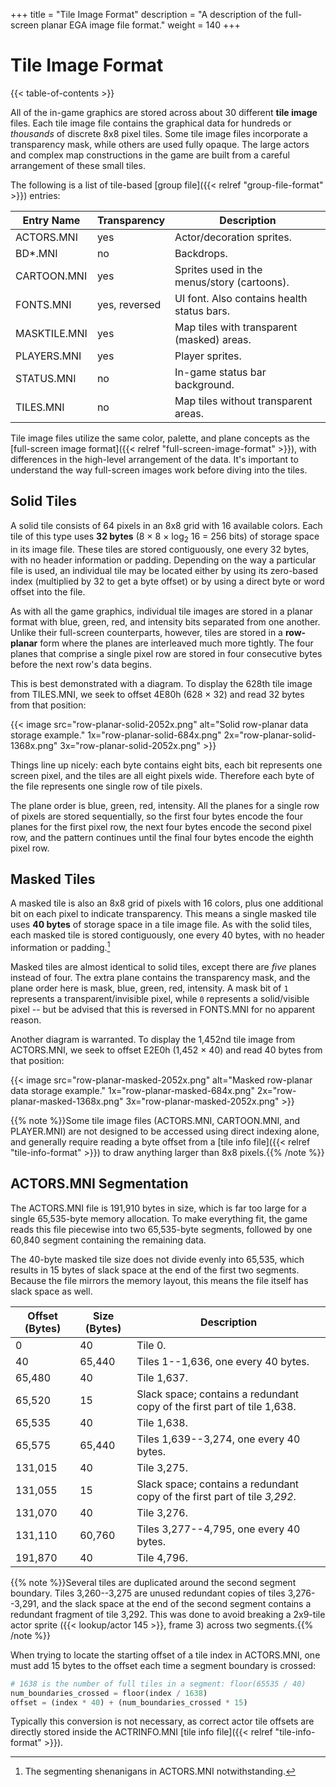 +++
title = "Tile Image Format"
description = "A description of the full-screen planar EGA image file format."
weight = 140
+++

# Tile Image Format

{{< table-of-contents >}}

All of the in-game graphics are stored across about 30 different **tile image** files. Each tile image file contains the graphical data for hundreds or _thousands_ of discrete 8x8 pixel tiles. Some tile image files incorporate a transparency mask, while others are used fully opaque. The large actors and complex map constructions in the game are built from a careful arrangement of these small tiles.

The following is a list of tile-based [group file]({{< relref "group-file-format" >}}) entries:

Entry Name   | Transparency  | Description
-------------|---------------|------------
ACTORS.MNI   | yes           | Actor/decoration sprites.
BD*.MNI      | no            | Backdrops.
CARTOON.MNI  | yes           | Sprites used in the menus/story (cartoons).
FONTS.MNI    | yes, reversed | UI font. Also contains health status bars.
MASKTILE.MNI | yes           | Map tiles with transparent (masked) areas.
PLAYERS.MNI  | yes           | Player sprites.
STATUS.MNI   | no            | In-game status bar background.
TILES.MNI    | no            | Map tiles without transparent areas.

Tile image files utilize the same color, palette, and plane concepts as the [full-screen image format]({{< relref "full-screen-image-format" >}}), with differences in the high-level arrangement of the data. It's important to understand the way full-screen images work before diving into the tiles.

## Solid Tiles

A solid tile consists of 64 pixels in an 8x8 grid with 16 available colors. Each tile of this type uses **32 bytes** (8 &times; 8 &times; log<sub>2</sub> 16 = 256 bits) of storage space in its image file. These tiles are stored contiguously, one every 32 bytes, with no header information or padding. Depending on the way a particular file is used, an individual tile may be located either by using its zero-based index (multiplied by 32 to get a byte offset) or by using a direct byte or word offset into the file.

As with all the game graphics, individual tile images are stored in a planar format with blue, green, red, and intensity bits separated from one another. Unlike their full-screen counterparts, however, tiles are stored in a **row-planar** form where the planes are interleaved much more tightly. The four planes that comprise a single pixel row are stored in four consecutive bytes before the next row's data begins.

This is best demonstrated with a diagram. To display the 628th tile image from TILES.MNI, we seek to offset 4E80h (628 &times; 32) and read 32 bytes from that position:

{{< image src="row-planar-solid-2052x.png"
    alt="Solid row-planar data storage example."
    1x="row-planar-solid-684x.png"
    2x="row-planar-solid-1368x.png"
    3x="row-planar-solid-2052x.png" >}}

Things line up nicely: each byte contains eight bits, each bit represents one screen pixel, and the tiles are all eight pixels wide. Therefore each byte of the file represents one single row of tile pixels.

The plane order is blue, green, red, intensity. All the planes for a single row of pixels are stored sequentially, so the first four bytes encode the four planes for the first pixel row, the next four bytes encode the second pixel row, and the pattern continues until the final four bytes encode the eighth pixel row.

## Masked Tiles

A masked tile is also an 8x8 grid of pixels with 16 colors, plus one additional bit on each pixel to indicate transparency. This means a single masked tile uses **40 bytes** of storage space in a tile image file. As with the solid tiles, each masked tile is stored contiguously, one every 40 bytes, with no header information or padding.[^actorseg]

Masked tiles are almost identical to solid tiles, except there are _five_ planes instead of four. The extra plane contains the transparency mask, and the plane order here is mask, blue, green, red, intensity. A mask bit of `1` represents a transparent/invisible pixel, while `0` represents a solid/visible pixel -- but be advised that this is reversed in FONTS.MNI for no apparent reason.

Another diagram is warranted. To display the 1,452nd tile image from ACTORS.MNI, we seek to offset E2E0h (1,452 &times; 40) and read 40 bytes from that position:

{{< image src="row-planar-masked-2052x.png"
    alt="Masked row-planar data storage example."
    1x="row-planar-masked-684x.png"
    2x="row-planar-masked-1368x.png"
    3x="row-planar-masked-2052x.png" >}}

{{% note %}}Some tile image files (ACTORS.MNI, CARTOON.MNI, and PLAYER.MNI) are not designed to be accessed using direct indexing alone, and generally require reading a byte offset from a [tile info file]({{< relref "tile-info-format" >}}) to draw anything larger than 8x8 pixels.{{% /note %}}

## ACTORS.MNI Segmentation

The ACTORS.MNI file is 191,910 bytes in size, which is far too large for a single 65,535-byte memory allocation. To make everything fit, the game reads this file piecewise into two 65,535-byte segments, followed by one 60,840 segment containing the remaining data.

The 40-byte masked tile size does not divide evenly into 65,535, which results in 15 bytes of slack space at the end of the first two segments. Because the file mirrors the memory layout, this means the file itself has slack space as well.

Offset (Bytes) | Size (Bytes) | Description
---------------|--------------|------------
0              | 40           | Tile 0.
40             | 65,440       | Tiles 1--1,636, one every 40 bytes.
65,480         | 40           | Tile 1,637.
65,520         | 15           | Slack space; contains a redundant copy of the first part of tile 1,638.
65,535         | 40           | Tile 1,638.
65,575         | 65,440       | Tiles 1,639--3,274, one every 40 bytes.
131,015        | 40           | Tile 3,275.
131,055        | 15           | Slack space; contains a redundant copy of the first part of tile _3,292_.
131,070        | 40           | Tile 3,276.
131,110        | 60,760       | Tiles 3,277--4,795, one every 40 bytes.
191,870        | 40           | Tile 4,796.

{{% note %}}Several tiles are duplicated around the second segment boundary. Tiles 3,260--3,275 are unused redundant copies of tiles 3,276--3,291, and the slack space at the end of the second segment contains a redundant fragment of tile 3,292. This was done to avoid breaking a 2x9-tile actor sprite ({{< lookup/actor 145 >}}, frame 3) across two segments.{{% /note %}}

When trying to locate the starting offset of a tile index in ACTORS.MNI, one must add 15 bytes to the offset each time a segment boundary is crossed:

```python
# 1638 is the number of full tiles in a segment: floor(65535 / 40)
num_boundaries_crossed = floor(index / 1638)
offset = (index * 40) + (num_boundaries_crossed * 15)
```

Typically this conversion is not necessary, as correct actor tile offsets are directly stored inside the ACTRINFO.MNI [tile info file]({{< relref "tile-info-format" >}}).

[^actorseg]: The segmenting shenanigans in ACTORS.MNI notwithstanding.
